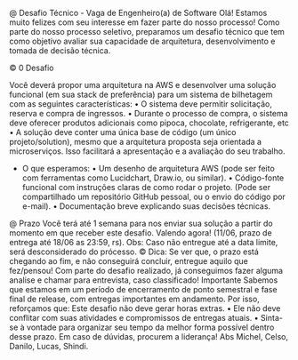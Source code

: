 


@ Desafio Técnico - Vaga de Engenheiro(a) de Software
Olá!
Estamos muito felizes com seu interesse em fazer parte do nosso processo! Como parte do nosso processo seletivo, preparamos um desafio técnico que tem como objetivo avaliar sua capacidade de arquitetura, desenvolvimento e tomada de decisão técnica.

© 0 Desafio

Você deverá propor uma arquitetura na AWS e desenvolver uma solução funcional (em sua stack de preferência) para um sistema de bilhetagem com as seguintes características:
• O sistema deve permitir solicitação, reserva e compra de ingressos.
• Durante o processo de compra, o sistema deve oferecer produtos adicionais como pipoca, chocolate, refrigerante, etc
• A solução deve conter uma única base de código (um único projeto/solution), mesmo que a arquitetura proposta seja orientada a microserviços. Isso facilitará a apresentação e a avaliação do seu trabalho.

* O que esperamos:
• Um desenho de arquitetura AWS (pode ser feito com ferramentas como Lucidchart, Draw.io, ou similar).
• Código-fonte funcional com instruções claras de como rodar o projeto. (Pode ser compartilhado um repositório GitHub pessoal, ou o envio do código por e-mail).
• Documentação breve explicando suas decisões técnicas.

@ Prazo
Você terá até 1 semana para nos enviar sua solução a partir do momento em que receber este desafio. Valendo agora! (11/06, prazo de entrega até 18/06 as 23:59, rs).
Obs: Caso não entregue até a data limite, será desconsiderado do prócesso.
© Dica:
Se ver que, o prazo está chegando ao fim, e não conseguirá concluir, entregue aquilo que fez/pensou! Com parte do desafio realizado, já conseguimos fazer alguma analise e chamar para entrevista, caso classificado!
Importante
Sabemos que estamos em um período de encerramento de ponto semestral e fase final de release, com entregas importantes em andamento. Por isso, reforçamos que:
Este desafio não deve gerar horas extras.
• Ele não deve conflitar com suas atividades e compromissos de entregas atuais.
• Sinta-se à vontade para organizar seu tempo da melhor forma possível dentro desse prazo.
Em caso de dúvidas, procurem a liderança!
Abs
Michel, Celso, Danilo, Lucas, Shindi.